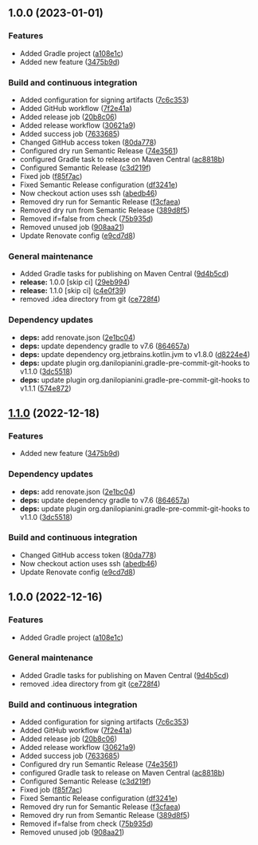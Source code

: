 ## 1.0.0 (2023-01-01)


### Features

* Added Gradle project ([a108e1c](https://github.com/FilippoVissani/devops-practice/commit/a108e1caacfedc37250d339f0a393b4089d990e6))
* Added new feature ([3475b9d](https://github.com/FilippoVissani/devops-practice/commit/3475b9d1a013f2a727e8f4c6627b0dad83ba69f8))


### Build and continuous integration

* Added configuration for signing artifacts ([7c6c353](https://github.com/FilippoVissani/devops-practice/commit/7c6c353ed9658d8b80ff1ab9084292fd6099058e))
* Added GitHub workflow ([7f2e41a](https://github.com/FilippoVissani/devops-practice/commit/7f2e41ae855fcd44dde368447a16eb5b39086fdf))
* Added release job ([20b8c06](https://github.com/FilippoVissani/devops-practice/commit/20b8c06b89b3f01d2bbba29f1571090ad01c1c63))
* Added release workflow ([30621a9](https://github.com/FilippoVissani/devops-practice/commit/30621a96108ab9b566d21068c533d4e9d5f2cafa))
* Added success job ([7633685](https://github.com/FilippoVissani/devops-practice/commit/7633685f79ccaaea584e931d29fd01ac2f2e7da6))
* Changed GitHub access token ([80da778](https://github.com/FilippoVissani/devops-practice/commit/80da77883ebcbaa3413cfdefa92e68f020325346))
* Configured dry run Semantic Release ([74e3561](https://github.com/FilippoVissani/devops-practice/commit/74e356156777fa2ef6133f9cc5c9768edd35aeaf))
* configured Gradle task to release on Maven Central ([ac8818b](https://github.com/FilippoVissani/devops-practice/commit/ac8818ba6de7055b457fb22c958725cc8bd26f4c))
* Configured Semantic Release ([c3d219f](https://github.com/FilippoVissani/devops-practice/commit/c3d219fbccfd7aac9df6b4cdac8eee80cdbc12da))
* Fixed job ([f85f7ac](https://github.com/FilippoVissani/devops-practice/commit/f85f7ac4d1dcd3737a27c2e41e4b9dda2fb1aade))
* Fixed Semantic Release configuration ([df3241e](https://github.com/FilippoVissani/devops-practice/commit/df3241e6acbebc86706448b032207bb43e647ae4))
* Now checkout action uses ssh ([abedb46](https://github.com/FilippoVissani/devops-practice/commit/abedb461ef932faf2b2c6ef30a7f67a8cd7ac6d4))
* Removed dry run for Semantic Release ([f3cfaea](https://github.com/FilippoVissani/devops-practice/commit/f3cfaead2f3a807d2338d137b2bf2e602a919f05))
* Removed dry run from Semantic Release ([389d8f5](https://github.com/FilippoVissani/devops-practice/commit/389d8f57f76ab001fce224ad9bd1aecbd22575f3))
* Removed if=false from check ([75b935d](https://github.com/FilippoVissani/devops-practice/commit/75b935d78cbee6ba4e27f61fde00ed040b2ee8fd))
* Removed unused job ([908aa21](https://github.com/FilippoVissani/devops-practice/commit/908aa21526e9f62088ccc7c440808eeacdd0f1c2))
* Update Renovate config ([e9cd7d8](https://github.com/FilippoVissani/devops-practice/commit/e9cd7d8711e534b83b214dca3c22e239a35f8272))


### General maintenance

* Added Gradle tasks for publishing on Maven Central ([9d4b5cd](https://github.com/FilippoVissani/devops-practice/commit/9d4b5cd535ea385b765c054137d013e1109e140a))
* **release:** 1.0.0 [skip ci] ([29eb994](https://github.com/FilippoVissani/devops-practice/commit/29eb9943a9c042999742c4bccdd369b3f5f8361c))
* **release:** 1.1.0 [skip ci] ([c4e0f39](https://github.com/FilippoVissani/devops-practice/commit/c4e0f39048a6968feb4bb69831e669290a4baeed))
* removed .idea directory from git ([ce728f4](https://github.com/FilippoVissani/devops-practice/commit/ce728f4a945b8da864977b6aaacb222ab9504ff7))


### Dependency updates

* **deps:** add renovate.json ([2e1bc04](https://github.com/FilippoVissani/devops-practice/commit/2e1bc04b291cd75b87d9bbcc5c0cd871ea8fd841))
* **deps:** update dependency gradle to v7.6 ([864657a](https://github.com/FilippoVissani/devops-practice/commit/864657a36d9b6a05a37ceb37399535b4cb649f0b))
* **deps:** update dependency org.jetbrains.kotlin.jvm to v1.8.0 ([d8224e4](https://github.com/FilippoVissani/devops-practice/commit/d8224e4e4d5479460e656862d2395e8f92357b45))
* **deps:** update plugin org.danilopianini.gradle-pre-commit-git-hooks to v1.1.0 ([3dc5518](https://github.com/FilippoVissani/devops-practice/commit/3dc55181b87599dcc51c80373ca38e10c8386e00))
* **deps:** update plugin org.danilopianini.gradle-pre-commit-git-hooks to v1.1.1 ([574e872](https://github.com/FilippoVissani/devops-practice/commit/574e87256c7f4e2d06c4dad2f6597026e9bfbdc5))

## [1.1.0](https://github.com/FilippoVissani/devops-practice/compare/1.0.0...1.1.0) (2022-12-18)


### Features

* Added new feature ([3475b9d](https://github.com/FilippoVissani/devops-practice/commit/3475b9d1a013f2a727e8f4c6627b0dad83ba69f8))


### Dependency updates

* **deps:** add renovate.json ([2e1bc04](https://github.com/FilippoVissani/devops-practice/commit/2e1bc04b291cd75b87d9bbcc5c0cd871ea8fd841))
* **deps:** update dependency gradle to v7.6 ([864657a](https://github.com/FilippoVissani/devops-practice/commit/864657a36d9b6a05a37ceb37399535b4cb649f0b))
* **deps:** update plugin org.danilopianini.gradle-pre-commit-git-hooks to v1.1.0 ([3dc5518](https://github.com/FilippoVissani/devops-practice/commit/3dc55181b87599dcc51c80373ca38e10c8386e00))


### Build and continuous integration

* Changed GitHub access token ([80da778](https://github.com/FilippoVissani/devops-practice/commit/80da77883ebcbaa3413cfdefa92e68f020325346))
* Now checkout action uses ssh ([abedb46](https://github.com/FilippoVissani/devops-practice/commit/abedb461ef932faf2b2c6ef30a7f67a8cd7ac6d4))
* Update Renovate config ([e9cd7d8](https://github.com/FilippoVissani/devops-practice/commit/e9cd7d8711e534b83b214dca3c22e239a35f8272))

## 1.0.0 (2022-12-16)


### Features

* Added Gradle project ([a108e1c](https://github.com/FilippoVissani/devops-practice/commit/a108e1caacfedc37250d339f0a393b4089d990e6))


### General maintenance

* Added Gradle tasks for publishing on Maven Central ([9d4b5cd](https://github.com/FilippoVissani/devops-practice/commit/9d4b5cd535ea385b765c054137d013e1109e140a))
* removed .idea directory from git ([ce728f4](https://github.com/FilippoVissani/devops-practice/commit/ce728f4a945b8da864977b6aaacb222ab9504ff7))


### Build and continuous integration

* Added configuration for signing artifacts ([7c6c353](https://github.com/FilippoVissani/devops-practice/commit/7c6c353ed9658d8b80ff1ab9084292fd6099058e))
* Added GitHub workflow ([7f2e41a](https://github.com/FilippoVissani/devops-practice/commit/7f2e41ae855fcd44dde368447a16eb5b39086fdf))
* Added release job ([20b8c06](https://github.com/FilippoVissani/devops-practice/commit/20b8c06b89b3f01d2bbba29f1571090ad01c1c63))
* Added release workflow ([30621a9](https://github.com/FilippoVissani/devops-practice/commit/30621a96108ab9b566d21068c533d4e9d5f2cafa))
* Added success job ([7633685](https://github.com/FilippoVissani/devops-practice/commit/7633685f79ccaaea584e931d29fd01ac2f2e7da6))
* Configured dry run Semantic Release ([74e3561](https://github.com/FilippoVissani/devops-practice/commit/74e356156777fa2ef6133f9cc5c9768edd35aeaf))
* configured Gradle task to release on Maven Central ([ac8818b](https://github.com/FilippoVissani/devops-practice/commit/ac8818ba6de7055b457fb22c958725cc8bd26f4c))
* Configured Semantic Release ([c3d219f](https://github.com/FilippoVissani/devops-practice/commit/c3d219fbccfd7aac9df6b4cdac8eee80cdbc12da))
* Fixed job ([f85f7ac](https://github.com/FilippoVissani/devops-practice/commit/f85f7ac4d1dcd3737a27c2e41e4b9dda2fb1aade))
* Fixed Semantic Release configuration ([df3241e](https://github.com/FilippoVissani/devops-practice/commit/df3241e6acbebc86706448b032207bb43e647ae4))
* Removed dry run for Semantic Release ([f3cfaea](https://github.com/FilippoVissani/devops-practice/commit/f3cfaead2f3a807d2338d137b2bf2e602a919f05))
* Removed dry run from Semantic Release ([389d8f5](https://github.com/FilippoVissani/devops-practice/commit/389d8f57f76ab001fce224ad9bd1aecbd22575f3))
* Removed if=false from check ([75b935d](https://github.com/FilippoVissani/devops-practice/commit/75b935d78cbee6ba4e27f61fde00ed040b2ee8fd))
* Removed unused job ([908aa21](https://github.com/FilippoVissani/devops-practice/commit/908aa21526e9f62088ccc7c440808eeacdd0f1c2))
